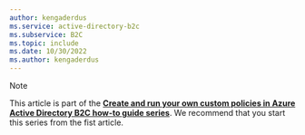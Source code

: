 ```yaml
---
author: kengaderdus
ms.service: active-directory-b2c
ms.subservice: B2C
ms.topic: include
ms.date: 10/30/2022
ms.author: kengaderdus
---
```


> [!NOTE] 
> This article is part of the **[Create and run your own custom policies in Azure Active Directory B2C how-to guide series](../articles/active-directory-b2c/custom-policies-series-overview.md)**. We recommend that you start this series from the fist article.